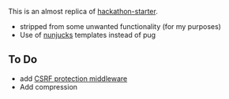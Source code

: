 This is an almost replica of [hackathon-starter](https://github.com/sahat/hackathon-starter).

* stripped from some unwanted functionality (for my purposes)
* Use of [nunjucks](https://mozilla.github.io/nunjucks/) templates instead of pug

## To Do

* add [CSRF protection middleware](https://github.com/expressjs/csurf)
* Add compression